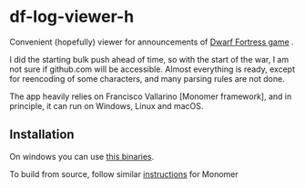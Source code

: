 # df-log-viewer-h

Convenient (hopefully) viewer for announcements of 
[Dwarf Fortress game](http://www.bay12games.com/dwarves/) .

I did the starting bulk push ahead of time, so with the start of the war, 
I am not sure if github.com will be accessible.
Almost everything is ready, except for reencoding of some characters,
and many parsing rules are not done.

The app heavily relies on Francisco Vallarino [Monomer framework], and 
in principle, it can run on Windows, Linux and macOS.

## Installation

On windows you can use [this binaries]().

To build from source, follow similar 
[instructions](https://github.com/fjvallarino/monomer/blob/main/docs/tutorials/00-setup.md) 
for Monomer









